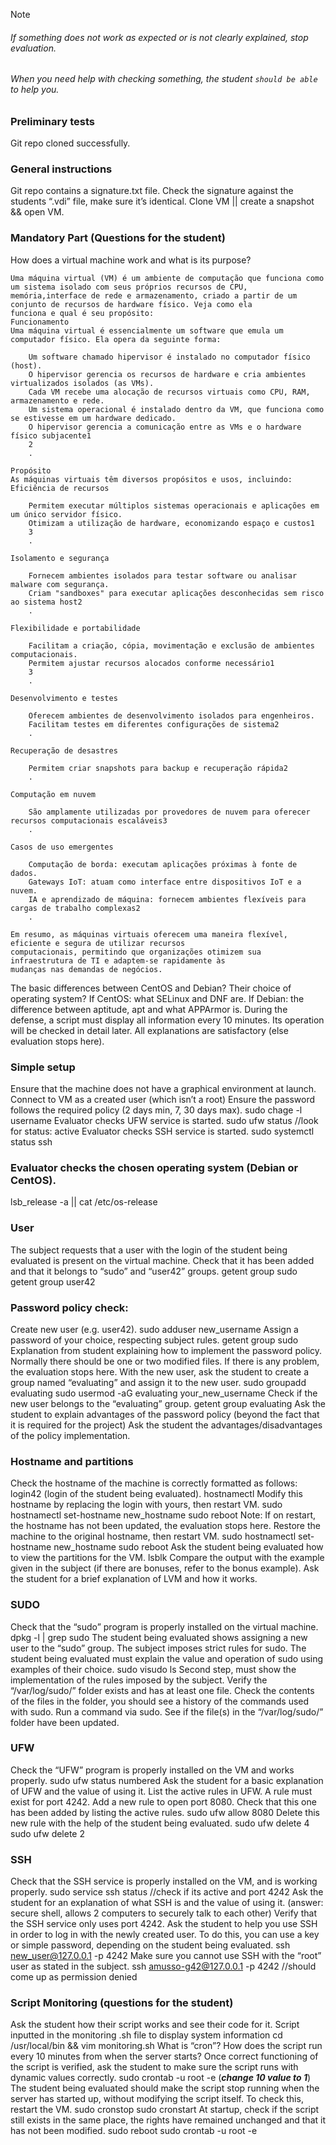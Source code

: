 >[!Note]
>###### If something does not work as expected or is not clearly explained, stop evaluation.
>###### When you need help with checking something, the student `should be able` to help you.

### Preliminary tests
Git repo cloned successfully.

### General instructions
Git repo contains a signature.txt file.
Check the signature against the students “.vdi” file, make sure it’s identical. 
Clone VM || create a snapshot && open VM.

### Mandatory Part (Questions for the student)
How does a virtual machine work and what is its purpose?
```
Uma máquina virtual (VM) é um ambiente de computação que funciona como um sistema isolado com seus próprios recursos de CPU,
memória,interface de rede e armazenamento, criado a partir de um conjunto de recursos de hardware físico. Veja como ela
funciona e qual é seu propósito:
Funcionamento
Uma máquina virtual é essencialmente um software que emula um computador físico. Ela opera da seguinte forma:

    Um software chamado hipervisor é instalado no computador físico (host).
    O hipervisor gerencia os recursos de hardware e cria ambientes virtualizados isolados (as VMs).
    Cada VM recebe uma alocação de recursos virtuais como CPU, RAM, armazenamento e rede.
    Um sistema operacional é instalado dentro da VM, que funciona como se estivesse em um hardware dedicado.
    O hipervisor gerencia a comunicação entre as VMs e o hardware físico subjacente1
    2
    .

Propósito
As máquinas virtuais têm diversos propósitos e usos, incluindo:
Eficiência de recursos

    Permitem executar múltiplos sistemas operacionais e aplicações em um único servidor físico.
    Otimizam a utilização de hardware, economizando espaço e custos1
    3
    .

Isolamento e segurança

    Fornecem ambientes isolados para testar software ou analisar malware com segurança.
    Criam "sandboxes" para executar aplicações desconhecidas sem risco ao sistema host2
    .

Flexibilidade e portabilidade

    Facilitam a criação, cópia, movimentação e exclusão de ambientes computacionais.
    Permitem ajustar recursos alocados conforme necessário1
    3
    .

Desenvolvimento e testes

    Oferecem ambientes de desenvolvimento isolados para engenheiros.
    Facilitam testes em diferentes configurações de sistema2
    .

Recuperação de desastres

    Permitem criar snapshots para backup e recuperação rápida2
    .

Computação em nuvem

    São amplamente utilizadas por provedores de nuvem para oferecer recursos computacionais escaláveis3
    .

Casos de uso emergentes

    Computação de borda: executam aplicações próximas à fonte de dados.
    Gateways IoT: atuam como interface entre dispositivos IoT e a nuvem.
    IA e aprendizado de máquina: fornecem ambientes flexíveis para cargas de trabalho complexas2
    .

Em resumo, as máquinas virtuais oferecem uma maneira flexível, eficiente e segura de utilizar recursos
computacionais, permitindo que organizações otimizem sua infraestrutura de TI e adaptem-se rapidamente às
mudanças nas demandas de negócios.
```
The basic differences between CentOS and Debian?
Their choice of operating system?
If CentOS: what SELinux and DNF are.
If Debian: the difference between aptitude, apt and what APPArmor is.
During the defense, a script must display all information every 10 minutes. Its operation will be checked in detail later.
All explanations are satisfactory (else evaluation stops here).

### Simple setup
Ensure that the machine does not have a graphical environment at launch.
Connect to VM as a created user (which isn’t a root)
Ensure the password follows the required policy (2 days min, 7, 30 days max). 
sudo chage -l username
Evaluator checks UFW service is started.
sudo ufw status			//look for status: active
Evaluator checks SSH service is started.
sudo systemctl status ssh

### Evaluator checks the chosen operating system (Debian or CentOS).
lsb_release -a || cat /etc/os-release

### User
The subject requests that a user with the login of the student being evaluated is present on the virtual machine. Check that it has been added and that it belongs to “sudo” and “user42” groups.
getent group sudo
getent group user42

### Password policy check:
Create new user (e.g. user42).
sudo adduser new_username
Assign a password of your choice, respecting subject rules.
getent group sudo
Explanation from student explaining how to implement the password policy. 
Normally there should be one or two modified files. If there is any problem, the evaluation stops here.
With the new user, ask the student to create a group named “evaluating” and assign it to the new user.
sudo groupadd evaluating
sudo usermod -aG evaluating your_new_username
Check if the new user belongs to the “evaluating” group.
getent group evaluating
Ask the student to explain advantages of the password policy (beyond the fact that it is required for the project) 
Ask the student the advantages/disadvantages of the policy implementation.

### Hostname and partitions
Check the hostname of the machine is correctly formatted as follows: login42 (login of the student being evaluated).
hostnamectl
Modify this hostname by replacing the login with yours, then restart VM.
sudo hostnamectl set-hostname new_hostname
sudo reboot
Note:	If on restart, the hostname has not been updated, the evaluation stops here.
Restore the machine to the original hostname, then restart VM.
sudo hostnamectl set-hostname new_hostname
sudo reboot
Ask the student being evaluated how to view the partitions for the VM.
lsblk
Compare the output with the example given in the subject (if there are bonuses, refer to the bonus example).
Ask the student for a brief explanation of LVM and how it works.

### SUDO
Check that the “sudo” program is properly installed on the virtual machine.
dpkg -l | grep sudo
The student being evaluated shows assigning a new user to the “sudo” group.
The subject imposes strict rules for sudo. The student being evaluated must explain the value and operation of sudo using examples of their choice.
sudo visudo ls
Second step, must show the implementation of the rules imposed by the subject.
Verify the “/var/log/sudo/” folder exists and has at least one file. Check the contents of the files in the folder, you should see a history of the commands used with sudo.
Run a command via sudo. See if the file(s) in the “/var/log/sudo/” folder have been updated.

### UFW
Check the “UFW” program is properly installed on the VM and works properly.
sudo ufw status numbered
Ask the student for a basic explanation of UFW and the value of using it.
List the active rules in UFW. A rule must exist for port 4242.
Add a new rule to open port 8080. Check that this one has been added by listing the active rules.
sudo ufw allow 8080
Delete this new rule with the help of the student being evaluated.
sudo ufw delete 4
sudo ufw delete 2

### SSH
Check that the SSH service is properly installed on the VM, and is working properly.
sudo service ssh status 			//check if its active and port 4242
Ask the student for an explanation of what SSH is and the value of using it. (answer: secure shell, allows 2 computers to securely talk to each other)
Verify that the SSH service only uses port 4242.
Ask the student to help you use SSH in order to log in with the newly created user. To do this, you can use a key or simple password, depending on the student being evaluated.
ssh new_user@127.0.0.1 -p 4242
Make sure you cannot use SSH with the “root” user as stated in the subject.
ssh amusso-g42@127.0.0.1 -p 4242 		//should come up as permission denied


### Script Monitoring (questions for the student)
Ask the student how their script works and see their code for it.
Script inputted in the monitoring .sh file to display system information
cd /usr/local/bin && vim monitoring.sh
What is “cron”?
How does the script run every 10 minutes from when the server starts?
Once correct functioning of the script is verified, ask the student to make sure the script runs with dynamic values correctly.
sudo crontab -u root -e (***change 10 value to 1***)
The student being evaluated should make the script stop running when the server has started up, without modifying the script itself. To check this, restart the VM.
sudo cronstop
sudo cronstart
At startup, check if the script still exists in the same place, the rights have remained unchanged and that it has not been modified.
sudo reboot
sudo crontab -u root -e
